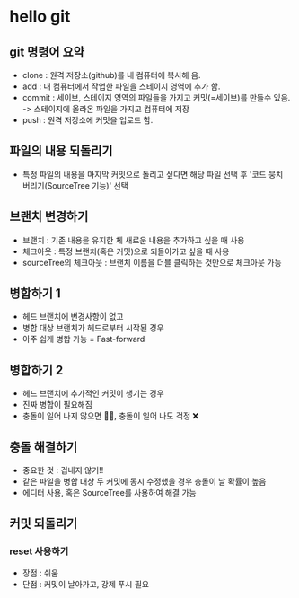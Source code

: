 # hello git

## git 명령어 요약

- clone : 원격 저장소(github)를 내 컴퓨터에 복사해 옴.
- add : 내 컴퓨터에서 작업한 파일을 스테이지 영역에 추가 함.
- commit : 세이브, 스테이지 영역의 파일들을 가지고 커밋(=세이브)를 만들수 있음. -> 스테이지에 올라온 파일을 가지고 컴퓨터에 저장
- push : 원격 저장소에 커밋을 업로드 함.

## 파일의 내용 되돌리기

- 특정 파일의 내용을 마지막 커밋으로 돌리고 싶다면 해당 파일 선택 후 '코드 뭉치 버리기(SourceTree 기능)' 선택

## 브랜치 변경하기

- 브랜치 : 기존 내용을 유지한 체 새로운 내용을 추가하고 싶을 때 사용
- 체크아웃 : 특정 브랜치(혹은 커밋)으로 되돌아가고 싶을 때 사용
- sourceTree의 체크아웃 : 브랜치 이름을 더블 클릭하는 것만으로 체크아웃 가능

## 병합하기 1

- 헤드 브랜치에 변경사항이 없고
- 병합 대상 브랜치가 헤드로부터 시작된 경우
- 아주 쉽게 병합 가능 = Fast-forward

## 병합하기 2

- 헤드 브랜치에 추가적인 커밋이 생기는 경우
- 진짜 병합이 필요해짐
- 충돌이 일어 나지 않으면 👍🏻, 충돌이 일어 나도 걱정 ❌

## 충돌 해결하기

- 중요한 것 : 겁내지 않기!!
- 같은 파일을 병합 대상 두 커밋에 동시 수정했을 경우 충돌이 날 확률이 높음
- 에디터 사용, 혹은 SourceTree를 사용하여 해결 가능

## 커밋 되돌리기

### reset 사용하기

- 장점 : 쉬움
- 단점 : 커밋이 날아가고, 강제 푸시 필요
